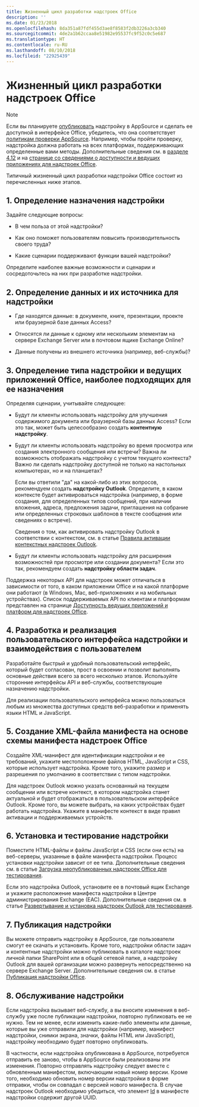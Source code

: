 ```yaml
---
title: Жизненный цикл разработки надстроек Office
description: ''
ms.date: 01/23/2018
ms.openlocfilehash: 8da351a87fdf455d3ae8f8583f2db3226a3cb340
ms.sourcegitcommit: 4de2a1b62ccaa8e51982e95537fc9f52c0c5e687
ms.translationtype: HT
ms.contentlocale: ru-RU
ms.lasthandoff: 08/10/2018
ms.locfileid: "22925439"
---
```

# <a name="office-add-ins-development-lifecycle"></a>Жизненный цикл разработки надстроек Office

> [!NOTE]
> Если вы планируете [опубликовать](../publish/publish.md) надстройку в AppSource и сделать ее доступной в интерфейсе Office, убедитесь, что она соответствует [политикам проверки AppSource](https://docs.microsoft.com/office/dev/store/validation-policies). Например, чтобы пройти проверку, надстройка должна работать на всех платформах, поддерживающих определенные вами методы. Дополнительные сведения см. в [разделе 4.12](https://docs.microsoft.com/office/dev/store/validation-policies#4-apps-and-add-ins-behave-predictably) и на [странице со сведениями о доступности и ведущих приложениях для надстроек Office](../overview/office-add-in-availability.md). 

Типичный жизненный цикл разработки надстройки Office состоит из перечисленных ниже этапов.


## <a name="1-decide-on-the-purpose-of-the-add-in"></a>1. Определение назначения надстройки
    
Задайте следующие вопросы:
    
- В чем польза от этой надстройки? 
        
- Как оно поможет пользователям повысить производительность своего труда?
        
- Какие сценарии поддерживают функции вашей надстройки?
    
Определите наиболее важные возможности и сценарии и сосредоточьтесь на них при разработке надстройки. 

    
## <a name="2-identify-the-data-and-data-source-for-the-add-in"></a>2. Определение данных и их источника для надстройки
    
- Где находятся данные: в документе, книге, презентации, проекте или браузерной базе данных Access? 
    
- Относятся ли данные к одному или нескольким элементам на сервере Exchange Server или в почтовом ящике Exchange Online? 
    
- Данные получены из внешнего источника (например, веб-службы)?

    
## <a name="3-identify-the-type-of-add-in-and-office-host-applications-that-best-support-the-purpose-of-the-add-in"></a>3. Определение типа надстройки и ведущих приложений Office, наиболее подходящих для ее назначения
    
Определяя сценарии, учитывайте следующее:
    
- Будут ли клиенты использовать надстройку для улучшения содержимого документа или браузерной базы данных Access? Если это так, может быть целесообразно создать **контентную надстройку**. 
    
- Будут ли клиенты использовать надстройку во время просмотра или создания электронного сообщения или встречи? Важна ли возможность отображать надстройку с учетом текущего контекста? Важно ли сделать надстройку доступной не только на настольных компьютерах, но и на планшетах?
    
    Если вы ответили "да" на какой-либо из этих вопросов, рекомендуем создать **надстройку Outlook**. Определите, в каком контексте будет активироваться надстройка (например, в форме создания, для определенных типов сообщений, при наличии вложения, адреса, предложения задачи, приглашения на собрание или определенных строковых шаблонов в тексте сообщения или сведениях о встрече). 
        
    Сведения о том, как активировать надстройку Outlook в соответствии с контекстом, см. в статье [Правила активации контекстных надстроек Outlook](https://docs.microsoft.com/outlook/add-ins/activation-rules). 
    
- Будут ли клиенты использовать надстройку для расширения возможностей при просмотре или создании документа? Если это так, рекомендуем создать **надстройку области задач**. 

Поддержка некоторых API для надстроек может отличаться в зависимости от того, в каком приложении Office и на какой платформе они работают (в Windows, Mac, веб-приложениях и на мобильных устройствах). Список поддерживаемых API по клиентам и платформам представлен на странице [Доступность ведущих приложений и платформ для надстроек Office](../overview/office-add-in-availability.md).  

    
## <a name="4-design-and-implement-the-user-experience-and-user-interface-for-the-add-in"></a>4. Разработка и реализация пользовательского интерфейса надстройки и взаимодействия с пользователем
    
Разработайте быстрый и удобный пользовательский интерфейс, который будет согласован, прост в освоении и позволит выполнять основные действия всего за всего несколько этапов. Используйте сторонние интерфейсы API и веб-службы, соответствующие назначению надстройки.
    
Для реализации пользовательского интерфейса можно пользоваться любым из множества доступных средств веб-разработки и применять языки HTML и JavaScript.

    
## <a name="5-create-an-xml-manifest-file-based-on-the-office-add-ins-manifest-schema"></a>5. Создание XML-файла манифеста на основе схемы манифеста надстроек Office
    
Создайте XML-манифест для идентификации надстройки и ее требований, укажите местоположение файлов HTML, JavaScript и CSS, которые использует надстройка. Кроме того, укажите размер и разрешения по умолчанию в соответствии с типом надстройки.
    
Для надстроек Outlook можно указать основанный на текущем сообщении или встрече контекст, в котором надстройка станет актуальной и будет отображаться в пользовательском интерфейсе Outlook. Кроме того, вы можете выбрать, на каких устройствах будет работать надстройка. Укажите в манифесте контекст в виде правил активации и поддерживаемых устройств.
    

## <a name="6-install-and-test-the-add-in"></a>6. Установка и тестирование надстройки
    
Поместите HTML-файлы и файлы JavaScript и CSS (если они есть) на веб-серверы, указанные в файле манифеста надстройки. Процесс установки надстройки зависит от ее типа. Дополнительные сведения см. в статье [Загрузка неопубликованных надстроек Office для тестирования](../testing/create-a-network-shared-folder-catalog-for-task-pane-and-content-add-ins.md).
    
Если это надстройка Outlook, установите ее в почтовый ящик Exchange и укажите расположение манифеста надстройки в Центре администрирования Exchange (EAC). Дополнительные сведения см. в статье [Развертывание и установка надстроек Outlook для тестирования](https://docs.microsoft.com/outlook/add-ins/testing-and-tips).

    
## <a name="7-publish-the-add-in"></a>7. Публикация надстройки
    
Вы можете отправить надстройку в AppSource, где пользователи смогут ее скачать и установить. Кроме того, надстройки области задач и контентные надстройки можно публиковать в каталоге надстроек личной папки SharePoint или в общей сетевой папке, а надстройку Outlook для вашей организации можно развернуть непосредственно на сервере Exchange Server. Дополнительные сведения см. в статье [Публикация надстройки Office](../publish/publish.md).
    
    
## <a name="8-maintain-the-add-in"></a>8. Обслуживание надстройки
    
Если надстройка вызывает веб-службу, а вы вносите изменения в веб-службу уже после публикации надстройки, повторно публиковать ее не нужно. Тем не менее, если изменить какие-либо элементы или данные, которые вы уже отправили для надстройки (например, манифест надстройки, снимки экрана, значки, файлы HTML или JavaScript), надстройку необходимо будет повторно опубликовать. 
    
В частности, если надстройка опубликована в AppSource, потребуется отправить ее заново, чтобы в AppSource были реализованы эти изменения. Повторно отправлять надстройку следует вместе с обновленным манифестом, включающим новый номер версии. Кроме того, необходимо обновить номер версии надстройки в форме отправки, чтобы он совпадал с версией нового манифеста. В случае надстроек Outlook необходимо убедиться, что элемент [Id](https://dev.office.com/reference/add-ins/manifest/id) в манифесте надстройки содержит другой UUID.
    
